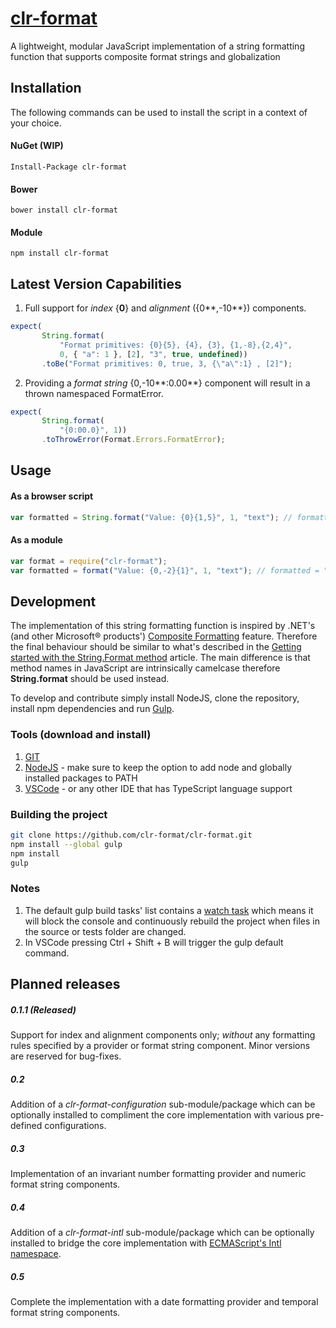 # [clr-format](https://github.com/clr-format/clr-format)
A lightweight, modular JavaScript implementation of a string formatting function that supports composite format strings and globalization

Installation
------------
The following commands can be used to install the script in a context of your choice.

#### NuGet (WIP)
```Install-Package clr-format```

#### Bower
```bower install clr-format```

#### Module
```npm install clr-format```

Latest Version Capabilities
---------------------------
1. Full support for *index* \{**0**\} and *alignment* (\{0**,-10**\}) components.
```javascript
expect(
       String.format(
           "Format primitives: {0}{5}, {4}, {3}, {1,-8},{2,4}",
           0, { "a": 1 }, [2], "3", true, undefined))
       .toBe("Format primitives: 0, true, 3, {\"a\":1} , [2]");
```

2. Providing a *format string* \{0,-10**:0.00**\} component will result in a thrown namespaced FormatError.
```javascript
expect(
       String.format(
           "{0:00.0}", 1))
       .toThrowError(Format.Errors.FormatError);
```

Usage
-----

#### As a browser script
```javascript
var formatted = String.format("Value: {0}{1,5}", 1, "text"); // formatted = "Value: 1 text"
```

#### As a module
```javascript
var format = require("clr-format");
var formatted = format("Value: {0,-2}{1}", 1, "text"); // formatted = "Value: 1 text"
```


Development
-----------
The implementation of this string formatting function is inspired by .NET's (and other Microsoft® products') [Composite Formatting](https://msdn.microsoft.com/en-us/library/txafckwd.aspx) feature. Therefore the final behaviour should be similar to what's described in the [Getting started with the String.Format method](https://msdn.microsoft.com/en-us/library/system.string.format.aspx#Starting) article. The main difference is that method names in JavaScript are intrinsically camelcase therefore **String.format** should be used instead.

To develop and contribute simply install NodeJS, clone the repository, install npm dependencies and run [Gulp](http://gulpjs.com/).

### Tools (download and install)
1. [GIT](http://git-scm.com/download/)
2. [NodeJS](https://nodejs.org/download/) - make sure to keep the option to add node and globally installed packages to PATH
3. [VSCode](https://code.visualstudio.com/) - or any other IDE that has TypeScript language support

### Building the project
```bash
git clone https://github.com/clr-format/clr-format.git
npm install --global gulp
npm install
gulp
```

### Notes
1. The default gulp build tasks' list contains a [watch task](https://github.com/gulpjs/gulp/blob/master/docs/API.md#gulpwatchglob-opts-cb) which means it will block the console and continuously rebuild the project when files in the source or tests folder are changed.
2. In VSCode pressing Ctrl + Shift + B will trigger the gulp default command.

Planned releases
----------------
##### 0.1.1 (Released)
Support for index and alignment components only; *without* any formatting rules specified by a provider or format string component. Minor versions are reserved for bug-fixes.

##### 0.2
Addition of a *clr-format-configuration* sub-module/package which can be optionally installed to compliment the core implementation with various pre-defined configurations.

##### 0.3
Implementation of an invariant number formatting provider and numeric format string components.

##### 0.4
Addition of a *clr-format-intl* sub-module/package which can be optionally installed to bridge the core implementation with [ECMAScript's Intl namespace](https://developer.mozilla.org/en/docs/Web/JavaScript/Reference/Global_Objects/Intl).

##### 0.5
Complete the implementation with a date formatting provider and temporal format string components.
